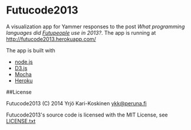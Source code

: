 # Futucode2013

A visualization app for Yammer responses to the post *What programming languages did [Futupeople](http://www.futurice.com) use in 2013?*. The app is running at http://futucode2013.herokuapp.com/

The app is built with
* [node.js](http://nodejs.org/)
* [D3.js](http://d3js.org/)
* [Mocha](http://visionmedia.github.io/mocha/)
* [Heroku](http://www.heroku.com/)

##License

Futucode2013 (C) 2014 Yrjö Kari-Koskinen <ykk@peruna.fi>

Futucode2013's source code is licensed with the MIT License, see 
[LICENSE.txt](https://github.com/ykarikos/futucode2013/blob/master/LICENSE.txt)